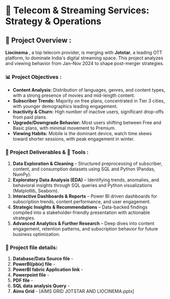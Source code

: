 # 📡 Telecom & Streaming Services: Strategy & Operations
## 📌 Project Overview :
**Liocinema** , a top telecom provider, is merging with **Jotstar**, a leading OTT platform, to dominate India's digital streaming space. 
This project analyzes and viewing behavior from Jan–Nov 2024 to shape post-merger strategies.
### 📊 Project Objectives :
- **Content Analysis:** Distribution of languages, genres, and content types, with a strong presence of movies and mid-length content.  
- **Subscriber Trends:** Majority on free plans, concentrated in Tier 3 cities, with younger demographics leading engagement.  
- **Inactivity & Churn:** High number of inactive users, significant drop-offs from paid plans.  
- **Upgrade/Downgrade Behavior:** Most users shifting between Free and Basic plans, with minimal movement to Premium.  
- **Viewing Habits:** Mobile is the dominant device, watch time skews toward shorter sessions, with peak engagement in winter.  
### 📂 Project Deliverables & 🔧 Tools :
1. **Data Exploration & Cleaning** – Structured preprocessing of subscriber, content, and consumption datasets using SQL and Python (Pandas, NumPy).  
2. **Exploratory Data Analysis (EDA)** – Identifying trends, anomalies, and behavioral insights through SQL queries and Python visualizations (Matplotlib, Seaborn).  
3. **Interactive Dashboards & Reports** – Power BI driven dashboards for subscription trends, content performance, and user engagement.  
4. **Strategic Insights & Recommendations** – Data-backed findings compiled into a stakeholder-friendly presentation with actionable strategies.  
5. **Advanced Analytics & Further Research** – Deep dives into content engagement, retention patterns, and subscription behavior for future business optimization.  
### 📝 Project file details: 
1. **Database/Data Source file** -
2. **PowerBI(pbix) file** -
3. **PowerBI fabric Application link** -
4. **Powerpoint file** -
5. **PDF file** -
6. **SQL data analysis Query** -
7. **Aims Grid** - [AIMS GRID JOTSTAR AND LIOCINEMA.pptx]
   
  
   

